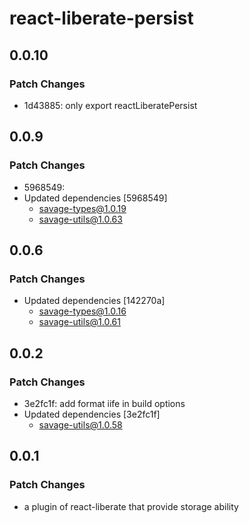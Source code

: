 # react-liberate-persist

## 0.0.10

### Patch Changes

- 1d43885: only export reactLiberatePersist

## 0.0.9

### Patch Changes

- 5968549:
- Updated dependencies [5968549]
  - savage-types@1.0.19
  - savage-utils@1.0.63

## 0.0.6

### Patch Changes

- Updated dependencies [142270a]
  - savage-types@1.0.16
  - savage-utils@1.0.61

## 0.0.2

### Patch Changes

- 3e2fc1f: add format iife in build options
- Updated dependencies [3e2fc1f]
  - savage-utils@1.0.58

## 0.0.1

### Patch Changes

- a plugin of react-liberate that provide storage ability
